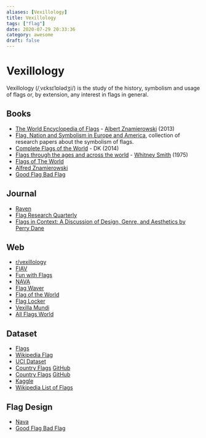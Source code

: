 ```yaml
---
aliases: [Vexillology]
title: Vexillology
tags: ["flag"]
date: 2020-07-29 20:33:36
category: awesome
draft: false
---
```


# Vexillology

Vexillology (/ˌvɛksɪˈlɒlədʒi/) is the study of the history, symbolism and usage of flags or, by extension, any interest in flags in general.

## Books

- [The World Encyclopedia of Flags](https://www.goodreads.com/book/show/15932248-the-world-encyclopedia-of-flags) - [Albert Znamierowski](https://en.wikipedia.org/wiki/Alfred_Znamierowski) (2013)
- [Flag, Nation and Symbolism in Europe and America](https://www.amazon.com/Flag-Nation-Symbolism-Europe-America/dp/0415458544), collection of research papers about the symbolism of flags.
- [Complete Flags of the World](https://www.goodreads.com/book/show/22495388-complete-flags-of-the-world) - DK (2014)
- [Flags through the ages and across the world](https://archive.org/details/FLAGSThroughtTheAgesAndAcrossTheWorld) - [Whitney Smith](https://en.wikipedia.org/wiki/Whitney_Smith) (1975)
- [Flags of The World](https://www.amazon.com/Flags-World-M-C-Barraclough/dp/0723227977)
- [Alfred Znamierowski](https://www.google.co.id/search?tbm=bks&q=inauthor:%22Alfred+Znamierowski%22)
- [Good Flag Bad Flag](https://nava.org/good-flag-bad-flag/)

## Journal

- [Raven](https://nava.org/raven-a-journal-of-vexillology/)
- [Flag Research Quarterly](https://nava.org/flag-research-quarterly/)
- [Flags in Context: A Discussion of Design, Genre, and Aesthetics by Perry Dane](https://nava.org/digital-library/raven/Raven_v15_2008_p043-080.pdf)

## Web

- [r/vexillology](https://old.reddit.com/r/vexillology/)
- [FIAV](https://fiav.org/)
- [Fun with Flags](https://publish.uwo.ca/~cwils92/funwithflags/index.html)
- [NAVA](https://nava.org/)
- [Flag Waver](https://loderunner.github.io/flagwaver/)
- [Flag of the World](https://www.crwflags.com/fotw/flags/)
- [Flag Locker](https://flaglocker.org/page/contests)
- [Vexilla Mundi](https://www.vexilla-mundi.com/)
- [All Flags World](https://www.all-flags-world.com/)

## Dataset

- [Flags](https://www.flags.net/)
- [Wikipedia Flag](https://data.world/pbi/country-flag-database-from-wikipedia)
- [UCI Dataset](https://archive.ics.uci.edu/ml/datasets/Flags)
- [Country Flags](https://hjnilsson.github.io/country-flags/) [GitHub](https://github.com/hjnilsson/country-flags)
- [Country Flags](https://cristiroma.github.io/countries/) [GitHub](https://github.com/cristiroma/countries)
- [Kaggle](https://www.kaggle.com/skrzym/world-flags)
- [Wikipedia List of Flags](https://www.wikiwand.com/en/Lists_of_flags)

## Flag Design

- [Nava](https://nava.org/navanews/Commission-Report-Final-US.pdf)
- [Good Flag Bad Flag](https://nava.org/digital-library/design/GFBF_English.pdf)
